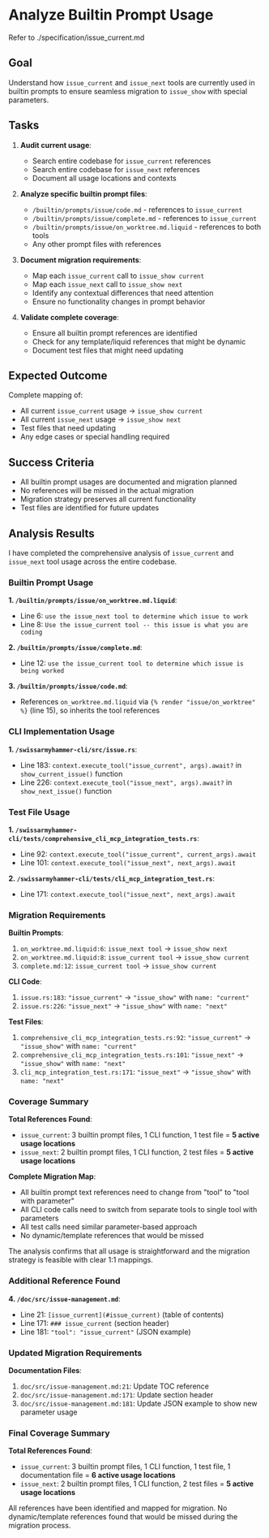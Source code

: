 # Analyze Builtin Prompt Usage

Refer to ./specification/issue_current.md

## Goal

Understand how `issue_current` and `issue_next` tools are currently used in builtin prompts to ensure seamless migration to `issue_show` with special parameters.

## Tasks

1. **Audit current usage**:
   - Search entire codebase for `issue_current` references
   - Search entire codebase for `issue_next` references
   - Document all usage locations and contexts

2. **Analyze specific builtin prompt files**:
   - `/builtin/prompts/issue/code.md` - references to `issue_current`
   - `/builtin/prompts/issue/complete.md` - references to `issue_current` 
   - `/builtin/prompts/issue/on_worktree.md.liquid` - references to both tools
   - Any other prompt files with references

3. **Document migration requirements**:
   - Map each `issue_current` call to `issue_show current`
   - Map each `issue_next` call to `issue_show next`  
   - Identify any contextual differences that need attention
   - Ensure no functionality changes in prompt behavior

4. **Validate complete coverage**:
   - Ensure all builtin prompt references are identified
   - Check for any template/liquid references that might be dynamic
   - Document test files that might need updating

## Expected Outcome

Complete mapping of:
- All current `issue_current` usage → `issue_show current`
- All current `issue_next` usage → `issue_show next`
- Test files that need updating
- Any edge cases or special handling required

## Success Criteria

- All builtin prompt usages are documented and migration planned
- No references will be missed in the actual migration
- Migration strategy preserves all current functionality
- Test files are identified for future updates
## Analysis Results

I have completed the comprehensive analysis of `issue_current` and `issue_next` tool usage across the entire codebase.

### Builtin Prompt Usage

**1. `/builtin/prompts/issue/on_worktree.md.liquid`**:
- Line 6: `use the issue_next tool to determine which issue to work`
- Line 8: `Use the issue_current tool -- this issue is what you are coding`

**2. `/builtin/prompts/issue/complete.md`**:
- Line 12: `use the issue_current tool to determine which issue is being worked`

**3. `/builtin/prompts/issue/code.md`**:
- References `on_worktree.md.liquid` via `{% render "issue/on_worktree" %}` (line 15), so inherits the tool references

### CLI Implementation Usage

**1. `/swissarmyhammer-cli/src/issue.rs`**:
- Line 183: `context.execute_tool("issue_current", args).await?` in `show_current_issue()` function
- Line 226: `context.execute_tool("issue_next", args).await?` in `show_next_issue()` function

### Test File Usage

**1. `/swissarmyhammer-cli/tests/comprehensive_cli_mcp_integration_tests.rs`**:
- Line 92: `context.execute_tool("issue_current", current_args).await` 
- Line 101: `context.execute_tool("issue_next", next_args).await`

**2. `/swissarmyhammer-cli/tests/cli_mcp_integration_test.rs`**:
- Line 171: `context.execute_tool("issue_next", next_args).await`

### Migration Requirements

**Builtin Prompts**:
1. `on_worktree.md.liquid:6`: `issue_next tool` → `issue_show next`
2. `on_worktree.md.liquid:8`: `issue_current tool` → `issue_show current`
3. `complete.md:12`: `issue_current tool` → `issue_show current`

**CLI Code**:
1. `issue.rs:183`: `"issue_current"` → `"issue_show"` with `name: "current"`
2. `issue.rs:226`: `"issue_next"` → `"issue_show"` with `name: "next"`

**Test Files**:
1. `comprehensive_cli_mcp_integration_tests.rs:92`: `"issue_current"` → `"issue_show"` with `name: "current"`
2. `comprehensive_cli_mcp_integration_tests.rs:101`: `"issue_next"` → `"issue_show"` with `name: "next"`
3. `cli_mcp_integration_test.rs:171`: `"issue_next"` → `"issue_show"` with `name: "next"`

### Coverage Summary

**Total References Found**:
- `issue_current`: 3 builtin prompt files, 1 CLI function, 1 test file = **5 active usage locations**
- `issue_next`: 2 builtin prompt files, 1 CLI function, 2 test files = **5 active usage locations**

**Complete Migration Map**:
- All builtin prompt text references need to change from "tool" to "tool with parameter"
- All CLI code calls need to switch from separate tools to single tool with parameters
- All test calls need similar parameter-based approach
- No dynamic/template references that would be missed

The analysis confirms that all usage is straightforward and the migration strategy is feasible with clear 1:1 mappings.

### Additional Reference Found

**4. `/doc/src/issue-management.md`**:
- Line 21: `[issue_current](#issue_current)` (table of contents)
- Line 171: `### issue_current` (section header)
- Line 181: `"tool": "issue_current"` (JSON example)

### Updated Migration Requirements

**Documentation Files**:
1. `doc/src/issue-management.md:21`: Update TOC reference 
2. `doc/src/issue-management.md:171`: Update section header
3. `doc/src/issue-management.md:181`: Update JSON example to show new parameter usage

### Final Coverage Summary

**Total References Found**:
- `issue_current`: 3 builtin prompt files, 1 CLI function, 1 test file, 1 documentation file = **6 active usage locations**
- `issue_next`: 2 builtin prompt files, 1 CLI function, 2 test files = **5 active usage locations**

All references have been identified and mapped for migration. No dynamic/template references found that would be missed during the migration process.